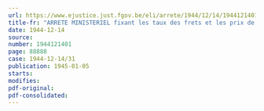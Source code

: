 ```yaml
---
url: https://www.ejustice.just.fgov.be/eli/arrete/1944/12/14/1944121401/justel
title-fr: "ARRETE MINISTERIEL fixant les taux des frets et les prix de location ainsi que les conditions relatifs aux contrats d'affrètement et de location, conclus a l'intervention de l'Office régulateur de la Navigation intérieure"
date: 1944-12-14
source:
number: 1944121401
page: 88888
case: 1944-12-14/31
publication: 1945-01-05
starts:
modifies:
pdf-original:
pdf-consolidated:
---
```


